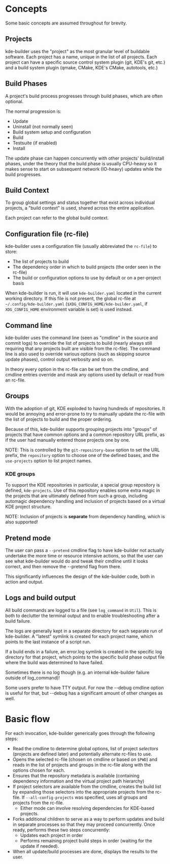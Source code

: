 # Concepts

Some basic concepts are assumed throughout for brevity.

## Projects

kde-builder uses the "project" as the most granular level of buildable
software. Each project has a name, unique in the list of all projects.
Each project can have a specific source control system plugin (git,
KDE's git, etc.) and a build system plugin (qmake, CMake, KDE's
CMake, autotools, etc.)

## Build Phases

A project's build process progresses through build phases, which are often
optional.

The normal progression is:

- Update
- Uninstall (not normally seen)
- Build system setup and configuration
- Build
- Testsuite (if enabled)
- Install

The update phase can happen concurrently with other projects' build/install
phases, under the theory that the build phase is usually CPU-heavy so it makes
sense to start on subsequent network (IO-heavy) updates while the build
progresses.

## Build Context

To group global settings and status together that exist across individual
projects, a "build context" is used, shared across the entire application.

Each project can refer to the global build context.

## Configuration file (rc-file)

kde-builder uses a configuration file (usually abbreviated the `rc-file`) to
store:

- The list of projects to build
- The dependency order in which to build projects (the order seen in the rc-file)
- The build or configuration options to use by default or on a per-project basis

When kde-builder is run, it will use `kde-builder.yaml` located in the current
working directory. If this file is not present, the global rc-file at
`~/.config/kde-builder.yaml`
(`$XDG_CONFIG_HOME/kde-builder.yaml`, if `XDG_CONFIG_HOME`
environment variable is set) is used instead.

## Command line

kde-builder uses the command line (seen as "cmdline" in the source and commit
logs) to override the list of projects to build (nearly always still requiring
that any projects built are visible from the rc-file). The command line is also
used to override various options (such as skipping source update phases),
control output verbosity and so on.

In theory every option in the rc-file can be set from the cmdline, and cmdline
entries override and mask any options used by default or read from an rc-file.

## Groups

With the adoption of git, KDE exploded to having hundreds of repositories. It
would be annoying and error-prone to try to manually update the rc-file with
the list of projects to build and the proper ordering.

Because of this, kde-builder supports grouping projects into "groups" of
projects that have common options and a common repository URL prefix, as if the
user had manually entered those projects one by one.

NOTE: This is controlled by the `git-repository-base` option to set the URL
prefix, the `repository` option to choose one of the defined bases, and the
`use-projects` option to list project names.

### KDE groups

To support the KDE repositories in particular, a special group repository
is defined, `kde-projects`. Use of this repository enables some extra magic
in the projects that are ultimately defined from such a group, including
automagic dependency handling and inclusion of projects based on a virtual KDE
project structure.

NOTE: Inclusion of projects is **separate** from dependency handling, which is
also supported!

## Pretend mode

The user can pass a `--pretend` cmdline flag to have kde-builder not
actually undertake the more time or resource intensive actions, so that the
user can see what kde-builder would do and tweak their cmdline until it looks
correct, and then remove the --pretend flag from there.

This significantly influences the design of the kde-builder code, both in action and
output.

## Logs and build output

All build commands are logged to a file (see `log_command` in `Util`).
This is both to declutter the terminal output and to enable troubleshooting
after a build failure.

The logs are generally kept in a separate directory for each separate run of
kde-builder. A "latest" symlink is created for each project name, which points
to the last instance of a script run.

If a build ends in a failure, an error.log symlink is created in the specific
log directory for that project, which points to the specific build phase output
file where the build was determined to have failed.

Sometimes there is no log though (e.g. an internal kde-builder failure outside
of log_command)!

Some users prefer to have TTY output. For now the --debug cmdline option is
useful for that, but --debug has a significant amount of other changes as well.

# Basic flow

For each invocation, kde-builder generically goes through the following
steps:

- Read the cmdline to determine global options, list of project *selectors*
(projects are defined later) and potentially alternate rc-files to use.
- Opens the selected rc-file (chosen on cmdline or based on `$PWD`) and reads
in the list of projects and groups in the rc-file along with the options
chosen for each.
- Ensures that the repository metadata is available (containing
dependency information and the virtual project path hierarchy)
- If project selectors are available from the cmdline, creates the build list by
expanding those selectors into the appropriate projects from the rc-file. If
`--all-config-projects` was specified, uses all groups and projects from the rc-file.
  * Either mode can involve resolving dependencies for KDE-based projects.
- Forks additional children to serve as a way to perform updates and build in
separate processes so that they may proceed concurrently. Once ready, performs
these two steps concurrently:
  - Updates each project in order
  - Performs remaining project build steps in order (waiting for the update if
  needed).
- When all update/build processes are done, displays the results to the user.
